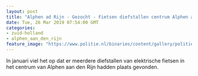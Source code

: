 ```yaml
---
layout: post
title: "Alphen ad Rijn - Gezocht - Fietsen diefstallen centrum Alphen aan den Rijn"
date: Tue, 26 Mar 2019 07:54:00 GMT
categories: 
- zuid-holland 
- alphen_aan_den_rijn 
feature_image: "https://www.politie.nl/binaries/content/gallery/politie/gezocht/verdachten/2019/maart/06-dh/tw-26-03/190326_team_fietsdiefstallen-alphen-4.jpg"
---
```


In januari viel het op dat er meerdere diefstallen van elektrische fietsen in het centrum van Alphen aan den Rijn hadden plaats gevonden.
